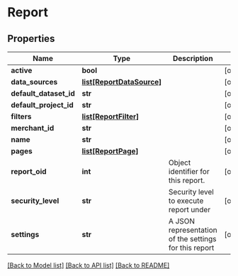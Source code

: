 # Report

## Properties
Name | Type | Description | Notes
------------ | ------------- | ------------- | -------------
**active** | **bool** |  | [optional] 
**data_sources** | [**list[ReportDataSource]**](ReportDataSource.md) |  | [optional] 
**default_dataset_id** | **str** |  | [optional] 
**default_project_id** | **str** |  | [optional] 
**filters** | [**list[ReportFilter]**](ReportFilter.md) |  | [optional] 
**merchant_id** | **str** |  | [optional] 
**name** | **str** |  | [optional] 
**pages** | [**list[ReportPage]**](ReportPage.md) |  | [optional] 
**report_oid** | **int** | Object identifier for this report. | [optional] 
**security_level** | **str** | Security level to execute report under | [optional] 
**settings** | **str** | A JSON representation of the settings for this report | [optional] 

[[Back to Model list]](../README.md#documentation-for-models) [[Back to API list]](../README.md#documentation-for-api-endpoints) [[Back to README]](../README.md)


